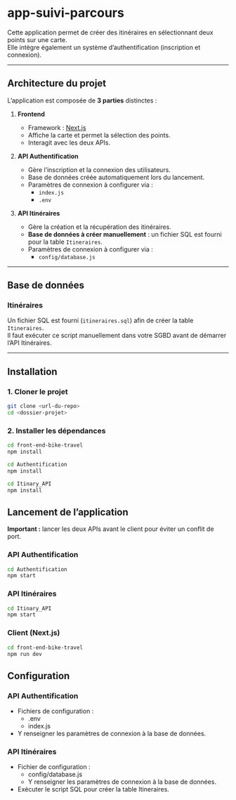 # app-suivi-parcours

Cette application permet de créer des itinéraires en sélectionnant deux points sur une carte.  
Elle intègre également un système d’authentification (inscription et connexion).

---

## Architecture du projet

L’application est composée de **3 parties** distinctes :

1. **Frontend**  
   - Framework : [Next.js](https://nextjs.org/)  
   - Affiche la carte et permet la sélection des points.  
   - Interagit avec les deux APIs.

2. **API Authentification**  
   - Gère l’inscription et la connexion des utilisateurs.  
   - Base de données créée automatiquement lors du lancement.  
   - Paramètres de connexion à configurer via :  
     - `index.js`  
     - `.env`

3. **API Itinéraires**  
   - Gère la création et la récupération des itinéraires.  
   - **Base de données à créer manuellement** : un fichier SQL est fourni pour la table `Itineraires`.  
   - Paramètres de connexion à configurer via :  
     - `config/database.js`

---

## Base de données

### Itinéraires
Un fichier SQL est fourni (`itineraires.sql`) afin de créer la table `Itineraires`.  
Il faut exécuter ce script manuellement dans votre SGBD avant de démarrer l’API Itinéraires.

---

## Installation

### 1. Cloner le projet
```bash
git clone <url-du-repo>
cd <dossier-projet>
```

### 2. Installer les dépendances
```bash
cd front-end-bike-travel
npm install
```

```bash
cd Authentification
npm install
```

```bash
cd Itinary_API
npm install
```

## Lancement de l’application

**Important :** lancer les deux APIs avant le client pour éviter un conflit de port.

### API Authentification
```bash
cd Authentification
npm start
```

### API Itinéraires
```bash
cd Itinary_API
npm start
```

### Client (Next.js)
```bash
cd front-end-bike-travel
npm run dev
```

## Configuration
### API Authentification
- Fichiers de configuration :
  - .env
  - index.js
- Y renseigner les paramètres de connexion à la base de données.

### API Itinéraires
- Fichier de configuration :
  - config/database.js
  - Y renseigner les paramètres de connexion à la base de données.
- Exécuter le script SQL pour créer la table Itineraires.